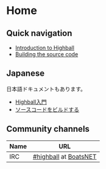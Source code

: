 # Home

## Quick navigation

 - [Introduction to Highball](./what)
 - [Building the source code](./building/building)

## Japanese

日本語ドキュメントもあります。

 - [Highball入門](./what-jp)
 - [ソースコードをビルドする](./building/building-jp)

## Community channels

| Name | URL                                                                                          |
| ---- | -------------------------------------------------------------------------------------------- |
| IRC  | [#highball](ircs://irc.nishi.boats:6697/#highball) at [BoatsNET](https://nishi.boats/newirc) |
